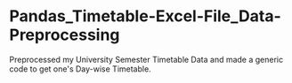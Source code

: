 # Pandas_Timetable-Excel-File_Data-Preprocessing
Preprocessed my University Semester Timetable Data and made a generic code to get one's Day-wise Timetable. 
